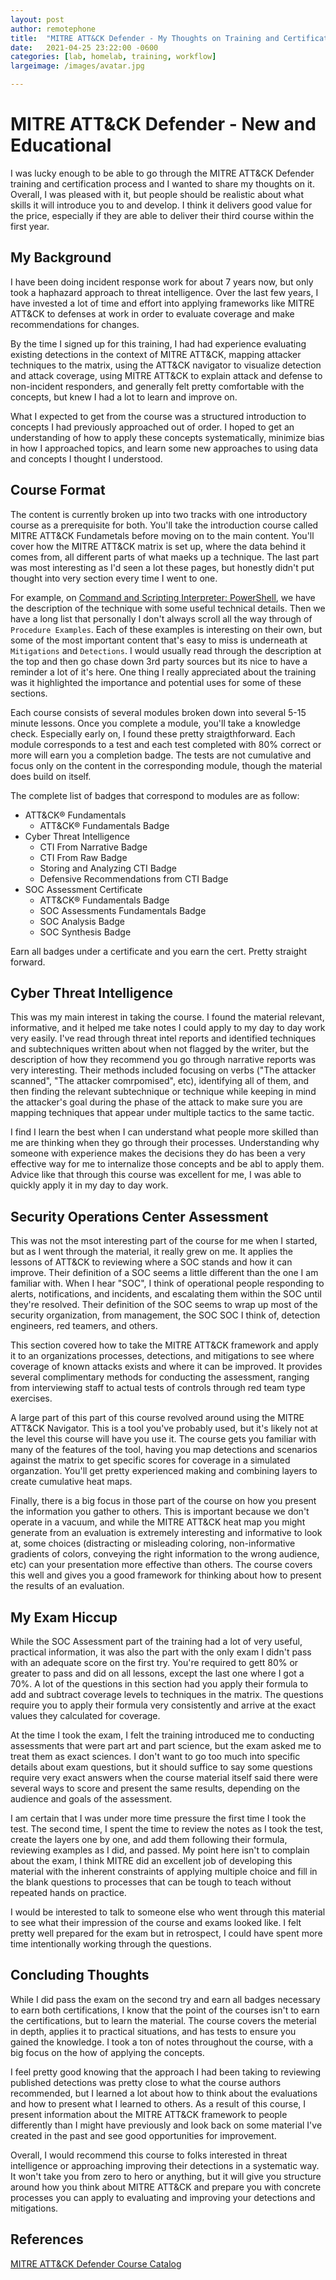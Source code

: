 ```yaml
---
layout: post
author: remotephone
title:  "MITRE ATT&CK Defender - My Thoughts on Training and Certification"
date:   2021-04-25 23:22:00 -0600
categories: [lab, homelab, training, workflow]
largeimage: /images/avatar.jpg

---
```


# MITRE ATT&CK Defender - New and Educational

I was lucky enough to be able to go through the MITRE ATT&CK Defender training and certification process and I wanted to share my thoughts on it. Overall, I was pleased with it, but people should be realistic about what skills it will introduce you to and develop. I think it delivers good value for the price, especially if they are able to deliver their third course within the first year. 

## My Background

I have been doing incident response work for about 7 years now, but only took a haphazard approach to threat intelligence. Over the last few years, I have invested a lot of time and effort into applying frameworks like MITRE ATT&CK to defenses at work in order to evaluate coverage and make recommendations for changes. 

By the time I signed up for this training, I had had experience evaluating existing detections in the context of MITRE ATT&CK, mapping attacker techniques to the matrix, using the ATT&CK navigator to visualize detection and attack coverage, using MITRE ATT&CK to explain attack and defense to non-incident responders, and generally felt pretty comfortable with the concepts, but knew I had a lot to learn and improve on.

What I expected to get from the course was a structured introduction to concepts I had previously approached out of order. I hoped to get an understanding of how to apply these concepts systematically, minimize bias in how I approached topics, and learn some new approaches to using data and concepts I thought I understood. 

## Course Format

The content is currently broken up into two tracks with one introductory course as a prerequisite for both. You'll take the introduction course called MITRE ATT&CK Fundametals before moving on to the main content. You'll cover how the MITRE ATT&CK matrix is set up, where the data behind it comes from, all different parts of what maeks up a technique. The last part was most interesting as I'd seen a lot these pages, but honestly didn't put thought into very section every time I went to one. 

For example, on [Command and Scripting Interpreter: PowerShell](https://attack.mitre.org/techniques/T1059/001/), we have the description of the technique with some useful technical details. Then we have a long list that personally I don't always scroll all the way through of `Procedure Examples`. Each of these examples is interesting on their own, but some of the most important content that's easy to miss is underneath at `Mitigations` and `Detections`. I would usually read through the description at the top and then go chase down 3rd party sources but its nice to have a reminder a lot of it's here. One thing I really appreciated about the training was it highlighted the importance and potential uses for some of these sections. 

Each course consists of several modules broken down into several 5-15 minute lessons. Once you complete a module, you'll take a knowledge check. Especially early on, I found these pretty straigthforward. Each module corresponds to a test and each test completed with 80% correct or more will earn you a completion badge. The tests are not cumulative and focus only on the content in the corresponding module, though the material does build on itself. 

The complete list of badges that correspond to modules are as follow:

- ATT&CK® Fundamentals  
  - ATT&CK® Fundamentals Badge  
- Cyber Threat Intelligence  
  - CTI From Narrative Badge  
  - CTI From Raw Badge  
  - Storing and Analyzing CTI Badge  
  - Defensive Recommendations from CTI Badge  
- SOC Assessment Certificate  
  - ATT&CK® Fundamentals Badge  
  - SOC Assessments Fundamentals Badge  
  - SOC Analysis Badge  
  - SOC Synthesis Badge  
 
Earn all badges under a certificate and you earn the cert. Pretty straight forward. 


## Cyber Threat Intelligence

This was my main interest in taking the course. I found the material relevant, informative, and it helped me take notes I could apply to my day to day work very easily. I've read through threat intel reports and identified techniques and subtechniques written about when not flagged by the writer, but the description of how they recommend you go through narrative reports was very interesting. Their methods included focusing on verbs ("The attacker scanned", "The attacker comrpomised", etc), identifying all of them, and then finding the relevant subtechnique or technique while keeping in mind the attacker's goal during the phase of the attack to make sure you are mapping techniques that appear under multiple tactics to the same tactic. 

I find I learn the best when I can understand what people more skilled than me are thinking when they go through their processes. Understanding why someone with experience makes the decisions they do has been a very effective way for me to internalize those concepts and be abl to apply them. Advice like that  through this course was excellent for me, I was able to quickly apply it in my day to day work. 

## Security Operations Center Assessment

This was not the msot interesting part of the course for me when I started, but as I went through the material, it really grew on me. It applies the lessons of ATT&CK to reviewing where a SOC stands and how it can improve. Their definition of a SOC seems a little different than the one I am familiar with. When I hear "SOC", I think of operational people responding to alerts, notifications, and incidents, and escalating them within the SOC until they're resolved. Their definition of the SOC seems to wrap up most of the security organization, from management, the SOC SOC I think of, detection engineers, red teamers, and others. 

This section covered how to take the MITRE ATT&CK framework and apply it to an organizations processes, detections, and mitigations to see where coverage of known attacks exists and where it can be improved. It provides several complimentary methods for conducting the assessment, ranging from interviewing staff to actual tests of controls through red team type exercises. 

A large part of this part of this course revolved around using the MITRE ATT&CK Navigator. This is a tool you've probably used, but it's likely not at the level this course will have you use it. The course gets you familiar with many of the features of the tool, having you map detections and scenarios against the matrix to get specific scores for coverage in a simulated organzation. You'll get pretty experienced making and combining layers to create cumulative heat maps.

Finally, there is a big focus in those part of the course on how you present the information you gather to others. This is important because we don't operate in a vacuum, and while the MITRE ATT&CK heat map you might generate from an evaluation is extremely interesting and informative to look at, some choices (distracting or misleading coloring, non-informative gradients of colors, conveying the right information to the wrong audience, etc) can your presentation more effective than others. The course covers this well and gives you a good framework for thinking about how to present the results of an evaluation.

## My Exam Hiccup

While the SOC Assessment part of the training had a lot of very useful, practical information, it was also the part with the only exam I didn't pass with an adequate score on the first try. You're required to gett 80% or greater to pass and did on all lessons, except the last one where I got a 70%. A lot of the questions in this section had you apply their formula to add and subtract coverage levels to techniques in the matrix. The questions require you to apply their formula very consistently and arrive at the exact values they calculated for coverage. 

At the time I took the exam, I felt the training introduced me to conducting assessments that were part art and part science, but the exam asked me to treat them as exact sciences. I don't want to go too much into specific details about exam questions, but it should suffice to say some questions require very exact answers when the course material itself said there were several ways to score and present the same results, depending on the audience and goals of the assessment. 

I am certain that I was under more time pressure the first time I took the test. The second time, I spent the time to review the notes as I took the test, create the layers one by one, and add them following their formula, reviewing examples as I did, and passed. My point here isn't to complain about the exam, I think MITRE did an excellent job of developing this material with the inherent constraints of applying multiple choice and fill in the blank questions to processes that can be tough to teach without repeated hands on practice.

I would be interested to talk to someone else who went through this material to see what their impression of the course and exams looked like. I felt pretty well prepared for the exam but in retrospect, I could have spent more time intentionally working through the questions. 


## Concluding Thoughts

While I did pass the exam on the second try and earn all badges necessary to earn both certifications, I know that the point of the courses isn't to earn the certifications, but to learn the material. The course covers the meterial in depth, applies it to practical situations, and has tests to ensure you gained the knowledge. I took a ton of notes throughout the course, with a big focus on the how of applying the concepts. 

I feel pretty good knowing that the approach I had been taking to reviewing published detections was pretty close to what the course authors recommended, but I learned a lot about how to think about the evaluations and how to present what I learned to others. As a result of this course, I present information about the MITRE ATT&CK framework to people differently than I might have previously and look back on some material I've created in the past and see good opportunities for improvement.

Overall, I would recommend this course to folks interested in threat intelligence or approaching improving their detections in a systematic way. It won't take you from zero to hero or anything, but it will give you structure around how you think about MITRE ATT&CK and prepare you with concrete processes you can apply to evaluating and improving your detections and mitigations. 


## References
[MITRE ATT&CK Defender Course Catalog](https://mad.mitre-engenuity.org/course-catalog/)
